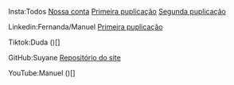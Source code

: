 Insta:Todos
[Nossa conta](https://www.instagram.com/lawofdefense/?next=%2F)
[Primeira puplicação](https://www.instagram.com/p/DGOgT2_SjCN/?utm_source=ig_web_copy_link&igsh=MzRlODBiNWFlZA==)
[Segunda puplicação](https://www.instagram.com/p/DGdx2JCpC1Z/?utm_source=ig_web_copy_link&igsh=MzRlODBiNWFlZA==)

Linkedin:Fernanda/Manuel
[Primeira puplicação](https://www.linkedin.com/in/manuel-gonzalez-b5a9aa295?utm_source=share&utm_campaign=share_via&utm_content=profile&utm_medium=android_app)

Tiktok:Duda
()[]

GitHub:Suyane
[Repositório do site](https://github.com/SuyaneNogueira/Advocacia.git)

YouTube:Manuel
()[]
